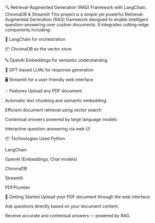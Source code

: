 🔍 Retrieval-Augmented Generation (RAG) Framework with LangChain, ChromaDB & Streamlit
This project is a simple yet powerful Retrieval-Augmented Generation (RAG) framework designed to enable intelligent question-answering over custom documents. It integrates cutting-edge components including:

🧠 LangChain for orchestration

📦 ChromaDB as the vector store

🔤 OpenAI Embeddings for semantic understanding

🤖 GPT-based LLMs for response generation

🖥️ Streamlit for a user-friendly web interface

💡 Features
Upload any PDF document

Automatic text chunking and semantic embedding

Efficient document retrieval using vector search

Contextual answers powered by large language models

Interactive question-answering via web UI

📦 Technologies Used
Python

LangChain

OpenAI (Embeddings, Chat models)

ChromaDB

Streamlit

PDFPlumber

🚀 Getting Started
Upload your PDF document through the web interface.

Ask questions directly based on your document content.

Receive accurate and contextual answers — powered by RAG.

